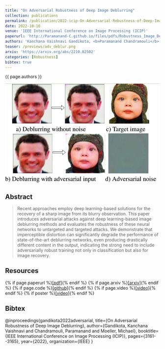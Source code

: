```yaml
---
title: "On Adversarial Robustness of Deep Image Deblurring"
collection: publications
permalink: /publication/2022-icip-On-Adversarial-Robustness-of-Deep-Image-Deblurring
date: 2022-10-16
venue: 'IEEE International Conference on Image Processing (ICIP)'
paperurl: 'http://Paramanand-C.github.io/files/pdfs/Robustness_Image_Deblurring.pdf'
authors: 'Kanchana Vaishnavi Gandikota, <b>Paramanand Chandramouli</b>, Michael Moeller'
teaser: /previews/adv_deblur.png
arxiv: 'https://arxiv.org/abs/2210.02502'
categories: [Robustness]
bibtex: true
---
```


{{ page.authors }}

<img class="pub_teaser" src="../images/previews/adv_deblur.png" alt="Teaser Image" title="teaser" />

## Abstract

> Recent approaches employ deep learning-based solutions for the recovery of a sharp image from its blurry observation. This paper introduces adversarial attacks against deep learning-based image deblurring methods and evaluates the robustness of these neural networks to untargeted and targeted attacks. We demonstrate that imperceptible distortion can significantly degrade the performance of state-of-the-art deblurring networks, even producing drastically different content in the output, indicating the strong need to include adversarially robust training not only in classification but also for image recovery.

## Resources

{% if page.paperurl %}<a href=" {{ page.paperurl }} ">[pdf]</a>{% endif %} {% if page.arxiv %}<a href=" {{ page.arxiv }} ">[arxiv]</a>{% endif %} {% if page.code %}<a href=" {{ page.code }} ">[github]</a>{% endif %} {% if page.video %}<a href=" {{ page.video }} ">[video]</a>{% endif %} {% if poster %}<a href=" {{ page.poster }} ">[video]</a>{% endif %}

## Bibtex

   @inproceedings{gandikota2022adversarial,
  title={On Adversarial Robustness of Deep Image Deblurring},
  author={Gandikota, Kanchana Vaishnavi and Chandramouli, Paramanand and Moeller, Michael},
  booktitle={IEEE International Conference on Image Processing (ICIP)},
  pages={3161--3165},
  year={2022},
  organization={IEEE}
}

